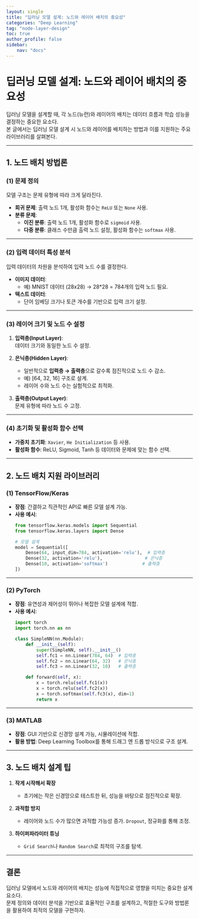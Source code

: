 ```yaml
---
layout: single
title: "딥러닝 모델 설계: 노드와 레이어 배치의 중요성"
categories: "Deep Learning"
tag: "node-layer-design"
toc: true
author_profile: false
sidebar:
    nav: "docs"
---
```


# 딥러닝 모델 설계: 노드와 레이어 배치의 중요성

딥러닝 모델을 설계할 때, 각 노드(뉴런)와 레이어의 배치는 데이터 흐름과 학습 성능을 결정하는 중요한 요소다.  
본 글에서는 딥러닝 모델 설계 시 노드와 레이어를 배치하는 방법과 이를 지원하는 주요 라이브러리를 살펴본다.

---

## 1. **노드 배치 방법론**

### (1) **문제 정의**

모델 구조는 문제 유형에 따라 크게 달라진다.  
- **회귀 문제**: 출력 노드 1개, 활성화 함수는 `ReLU` 또는 `None` 사용.  
- **분류 문제**:  
  - **이진 분류**: 출력 노드 1개, 활성화 함수로 `sigmoid` 사용.  
  - **다중 분류**: 클래스 수만큼 출력 노드 설정, 활성화 함수는 `softmax` 사용.  

---

### (2) **입력 데이터 특성 분석**

입력 데이터의 차원을 분석하여 입력 노드 수를 결정한다.  
- **이미지 데이터**:  
  - 예) MNIST 데이터 (28x28) → 28\*28 = 784개의 입력 노드 필요.  
- **텍스트 데이터**:  
  - 단어 임베딩 크기나 토큰 개수를 기반으로 입력 크기 설정.  

---

### (3) **레이어 크기 및 노드 수 설정**

1. **입력층(Input Layer)**:  
   데이터 크기와 동일한 노드 수 설정.  

2. **은닉층(Hidden Layer)**:  
   - 일반적으로 **입력층 → 출력층**으로 갈수록 점진적으로 노드 수 감소.  
   - 예) [64, 32, 16] 구조로 설계.  
   - 레이어 수와 노드 수는 실험적으로 최적화.  

3. **출력층(Output Layer)**:  
   문제 유형에 따라 노드 수 고정.  

---

### (4) **초기화 및 활성화 함수 선택**

- **가중치 초기화**: `Xavier`, `He Initialization` 등 사용.  
- **활성화 함수**: ReLU, Sigmoid, Tanh 등 데이터와 문제에 맞는 함수 선택.  

---

## 2. **노드 배치 지원 라이브러리**

### (1) **TensorFlow/Keras**

- **장점**: 간결하고 직관적인 API로 빠른 모델 설계 가능.  
- **사용 예시**:
  ```python
  from tensorflow.keras.models import Sequential
  from tensorflow.keras.layers import Dense
  
  # 모델 설계
  model = Sequential([
      Dense(64, input_dim=784, activation='relu'),  # 입력층
      Dense(32, activation='relu'),                # 은닉층
      Dense(10, activation='softmax')             # 출력층
  ])
  ```

---

### (2) **PyTorch**

- **장점**: 유연성과 제어성이 뛰어나 복잡한 모델 설계에 적합.  
- **사용 예시**:
  ```python
  import torch
  import torch.nn as nn

  class SimpleNN(nn.Module):
      def __init__(self):
          super(SimpleNN, self).__init__()
          self.fc1 = nn.Linear(784, 64)  # 입력층
          self.fc2 = nn.Linear(64, 32)   # 은닉층
          self.fc3 = nn.Linear(32, 10)   # 출력층

      def forward(self, x):
          x = torch.relu(self.fc1(x))
          x = torch.relu(self.fc2(x))
          x = torch.softmax(self.fc3(x), dim=1)
          return x
  ```

---

### (3) **MATLAB**

- **장점**: GUI 기반으로 신경망 설계 가능, 시뮬레이션에 적합.  
- **활용 방법**: Deep Learning Toolbox를 통해 드래그 앤 드롭 방식으로 구조 설계.  

---

## 3. **노드 배치 설계 팁**

1. **작게 시작해서 확장**  
   - 초기에는 작은 신경망으로 테스트한 뒤, 성능을 바탕으로 점진적으로 확장.  

2. **과적합 방지**  
   - 레이어와 노드 수가 많으면 과적합 가능성 증가. `Dropout`, 정규화를 통해 조정.  

3. **하이퍼파라미터 튜닝**  
   - `Grid Search`나 `Random Search`로 최적의 구조를 탐색.  

---

## 결론

딥러닝 모델에서 노드와 레이어의 배치는 성능에 직접적으로 영향을 미치는 중요한 설계 요소다.  
문제 정의와 데이터 분석을 기반으로 효율적인 구조를 설계하고, 적절한 도구와 방법론을 활용하여 최적의 모델을 구현하자.
